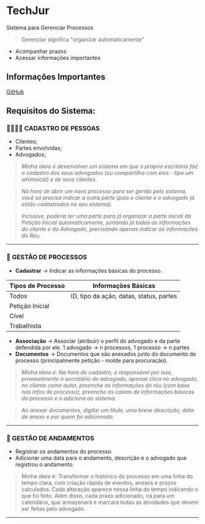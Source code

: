 # TechJur

Sistema para Gerenciar Processos

> Gerenciar significa "organizar automaticamente"

- Acompanhar prazos
- Acessar informações importantes

## Informações Importantes

[GitHub](https://github.com/vhfedatto/techjur) <!--|[Figma](https://www.figma.com/design/jHJhLAwsotismwD4AJIqY6/TechJur?node-id=0-1&p=f&t=WFiNRdpiFIihuEtc-0) | [Whimsical]()-->

## Requisitos do Sistema:

### 👨‍👩‍👧‍👦 **CADASTRO DE PESSOAS**
- Clientes;
- Partes envolvidas;
- Advogados;

> _Minha ideia é desenvolver um sistema em que o próprio escritório faz o cadastro dos seus advogados (ou compartilha com eles - tipo um whimsical) e de seus clientes._ 

> _Na hora de abrir um novo processo para ser gerido pelo sistema, você só precisa indicar a outra parte (pois o cliente e o advogado já estão cadastrados no seu sistema)._

> _Inclusive, poderia ter uma parte para já organizar a parte inicial da Petição Inicial automaticamente, juntando já todas as informações do cliente e do Advogado, precisando apenas indicar as informações do Réu._

---

### 💼 **GESTÃO DE PROCESSOS**
- **Cadastrar** → Indicar as informações básicas do processo.

| Tipos de Processo | Informações Básicas |
|----------------------|----------------------------|
| Todos | ID, tipo da ação, datas, status, partes |
| Petição Inicial | |
| Cível | |
| Trabalhista | |

- **Associação** → Associar (atribuir) o perfil do advogado e da parte defendida por ele. 1 advogado → n processos, 1 processo → n partes
- **Documentos** → Documentos que são anexados junto do documento do processo (principalmente petição - molde para procuração).

> _Minha ideia é: Na hora do cadastro, o responsável por isso, provavelmente o secretário do advogado, apenas clica no advogado, no cliente como autor, preenche as informações do réu (com base nas infos do processo), preenche as caixas de informações básicas do processo e o adiciona ao sistema._

> _Ao anexar documentos, digitar um título, uma breve descrição, data de anexo e por quem foi adicionado._

---

### 🏇 **GESTÃO DE ANDAMENTOS**

- Registrar os andamentos do processo.
- Adicionar uma data para o andamento, descrição e o advogado que registrou o andamento.

> Minha ideia é: Transformar o histórico do processo em uma linha do tempo clara, com criação rápida de eventos, anexos e prazos calculados. Cada alteração aparece nessa linha do tempo indicando o que foi feito. Além disso, cada prazo adicionado, irá para um calendário, que armazenará e marcará todas as atividades que devem ser feitas pelo advogado.

---

